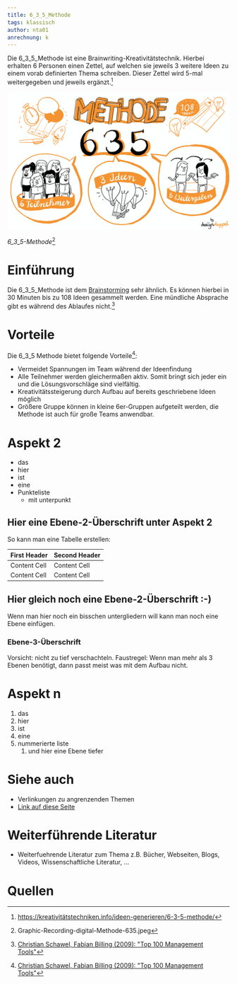 ```yaml
---
title: 6_3_5_Methode
tags: klassisch
author: nta01
anrechnung: k 
---
```


Die 6_3_5_Methode ist eine Brainwriting-Kreativitätstechnik. Hierbei erhalten 6 Personen einen Zettel, auf welchen sie jeweils 3 weitere Ideen zu einem vorab definierten Thema schreiben. Dieser Zettel wird 5-mal weitergegeben und jeweils ergänzt.[^1]

![Abbildung](6_3_5_Methode/bild1.png)

*6_3_5-Methode*[^3]

# Einführung

Die 6_3_5_Methode ist dem [Brainstorming](https://en.wiktionary.org/wiki/brainstorming) sehr ähnlich. Es können hierbei in 30 Minuten bis zu 108 Ideen gesammelt werden. Eine mündliche Absprache gibt es während des Ablaufes nicht.[^2]

# Vorteile

Die 6_3_5 Methode bietet folgende Vorteile[^2]:

* Vermeidet Spannungen im Team während der Ideenfindung
* Alle Teilnehmer werden gleichermaßen aktiv. Somit bringt sich jeder ein und die Lösungsvorschläge sind vielfältig.
* Kreativitätssteigerung durch Aufbau auf bereits geschriebene Ideen möglich
* Größere Gruppe können in kleine 6er-Gruppen aufgeteilt werden, die Methode ist auch für große Teams anwendbar.

# Aspekt 2

* das
* hier 
* ist
* eine 
* Punkteliste
  - mit unterpunkt

## Hier eine Ebene-2-Überschrift unter Aspekt 2

So kann man eine Tabelle erstellen:

| First Header  | Second Header |
| ------------- | ------------- |
| Content Cell  | Content Cell  |
| Content Cell  | Content Cell  |

## Hier gleich noch eine Ebene-2-Überschrift :-)

Wenn man hier noch ein bisschen untergliedern will kann man noch eine Ebene einfügen.

### Ebene-3-Überschrift

Vorsicht: nicht zu tief verschachteln. Faustregel: Wenn man mehr als 3 
Ebenen benötigt, dann passt meist was mit dem Aufbau nicht.

# Aspekt n

1. das
2. hier 
4. ist 
4. eine
7. nummerierte liste
   1. und hier eine Ebene tiefer


# Siehe auch

* Verlinkungen zu angrenzenden Themen
* [Link auf diese Seite](6_3_5_Methode.md)

# Weiterführende Literatur

* Weiterfuehrende Literatur zum Thema z.B. Bücher, Webseiten, Blogs, Videos, Wissenschaftliche Literatur, ...

# Quellen

[^1]: https://kreativitätstechniken.info/ideen-generieren/6-3-5-methode/
[^2]: [Christian Schawel, Fabian Billing (2009): "Top 100 Management Tools"](https://link.springer.com/content/pdf/10.1007%2F978-3-8349-8185-1.pdf)
[^3]: Graphic-Recording-digital-Methode-635.jpeg
[^4]: [Advanced Formatting Syntax for GitHub flavored Markdown](https://docs.github.com/en/github/writing-on-github/working-with-advanced-formatting/organizing-information-with-tables)

